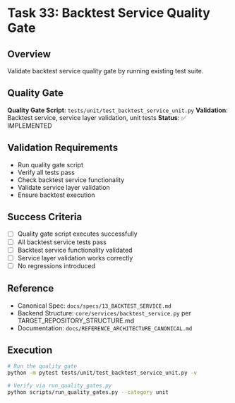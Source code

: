 # Task 33: Backtest Service Quality Gate

## Overview
Validate backtest service quality gate by running existing test suite.

## Quality Gate
**Quality Gate Script**: `tests/unit/test_backtest_service_unit.py`
**Validation**: Backtest service, service layer validation, unit tests
**Status**: ✅ IMPLEMENTED

## Validation Requirements
- Run quality gate script
- Verify all tests pass
- Check backtest service functionality
- Validate service layer validation
- Ensure backtest execution

## Success Criteria
- [ ] Quality gate script executes successfully
- [ ] All backtest service tests pass
- [ ] Backtest service functionality validated
- [ ] Service layer validation works correctly
- [ ] No regressions introduced

## Reference
- Canonical Spec: `docs/specs/13_BACKTEST_SERVICE.md`
- Backend Structure: `core/services/backtest_service.py` per TARGET_REPOSITORY_STRUCTURE.md
- Documentation: `docs/REFERENCE_ARCHITECTURE_CANONICAL.md`

## Execution
```bash
# Run the quality gate
python -m pytest tests/unit/test_backtest_service_unit.py -v

# Verify via run_quality_gates.py
python scripts/run_quality_gates.py --category unit
```
